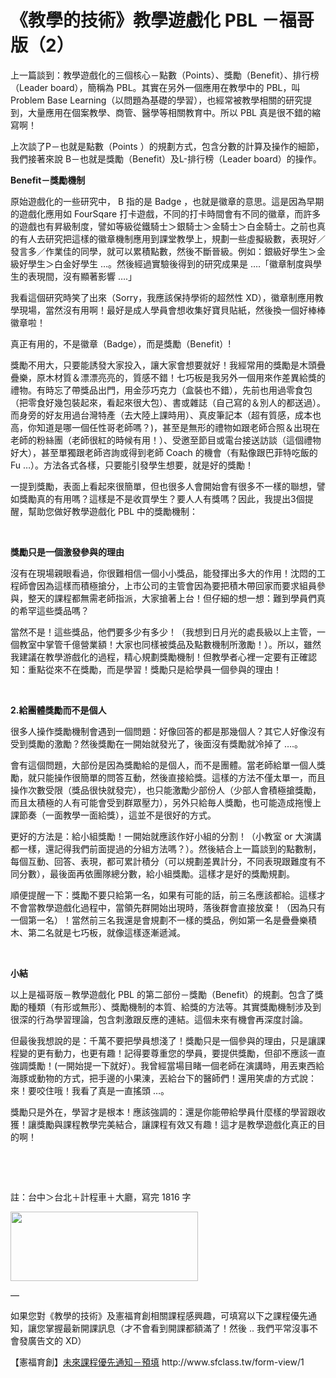 # 《教學的技術》教學遊戲化 PBL －福哥版（2） 

<p>上一篇談到：教學遊戲化的三個核心－點數（Points）、獎勵（Benefit）、排行榜（Leader board），簡稱為 PBL。其實在另外一個應用在教學中的 PBL，叫 Problem Base Learning（以問題為基礎的學習），也經常被教學相關的研究提到，大量應用在個案教學、商管、醫學等相關教育中。所以 PBL 真是很不錯的縮寫啊！</p>
<p>上次談了P－也就是點數（Points ）的規劃方式，包含分數的計算及操作的細節，我們接著來說 B－也就是獎勵（Benefit）及L-排行榜（Leader board）的操作。</p>
<p><strong>Benefit</strong><strong>－獎勵機制</strong></p>
<p>原始遊戲化的一些研究中， B 指的是 Badge ，也就是徽章的意思。這是因為早期的遊戲化應用如 FourSqare 打卡遊戲，不同的打卡時間會有不同的徽章，而許多的遊戲也有昇級制度，譬如等級從鐵騎士＞銀騎士＞金騎士＞白金騎士。之前也真的有人去研究把這樣的徽章機制應用到課堂教學上，規劃一些虛擬級數，表現好／發言多／作業佳的同學，就可以累積點數，然後不斷晉級。例如：銀級好學生＞金級好學生＞白金好學生 …。然後經過實驗後得到的研究成果是 ….「徽章制度與學生的表現間，沒有顯著影響 ….」</p>
<p>我看這個研究時笑了出來（Sorry，我應該保持學術的超然性 XD），徽章制應用教學現場，當然沒有用啊！最好是成人學員會想收集好寶貝貼紙，然後換一個好棒棒徽章啦！</p>
<p>真正有用的，不是徽章（Badge），而是獎勵（Benefit）!</p>
<p>獎勵不用大，只要能誘發大家投入，讓大家會想要就好！我經常用的獎勵是木頭疊疊樂，原木材質＆漂漂亮亮的，質感不錯！七巧板是我另外一個用來作差異給獎的禮物。有時忘了帶獎品出門，用金莎巧克力（盒裝也不錯），先前也用過零食包（把零食好幾包裝起來，看起來很大包）、書或雜誌（自己寫的＆別人的都送過）。而身旁的好友用過台灣特產（去大陸上課時用）、真皮筆記本（超有質感，成本也高，你知道是哪一個任性哥老師嗎？)，甚至是無形的禮物如跟老師合照＆出現在老師的粉絲團（老師很紅的時候有用！）、受邀至節目或電台接送訪談（這個禮物好大），甚至單獨跟老師咨詢或得到老師 Coach 的機會（有點像跟巴菲特吃飯的 Fu …）。方法各式各樣，只要能引發學生想要，就是好的獎勵！</p>
<p>一提到獎勵，表面上看起來很簡單，但也很多人會開始會有很多不一樣的聯想，譬如獎勵真的有用嗎？這樣是不是收買學生？要人人有獎嗎？因此，我提出3個提醒，幫助您做好教學遊戲化 PBL 中的獎勵機制：</p>
<p> </p>
<p><strong>獎勵只是一個激發參與的理由</strong></p>
<p>沒有在現場親眼看過，你很難相信一個小小獎品，能發揮出多大的作用！沈悶的工程師會因為這樣而積極搶分，上市公司的主管會因為要把積木帶回家而要求組員參與，整天的課程都無需老師指派，大家搶著上台！但仔細的想一想：難到學員們真的希罕這些獎品嗎？</p>
<p>當然不是！這些獎品，他們要多少有多少！（我想到日月光的處長級以上主管，一個教室中掌管千億營業額！大家也同樣被獎品及點數機制所激勵！）。所以，雖然我建議在教學游戲化的過程，精心規劃獎勵機制！但教學者心裡一定要有正確認知：重點從來不在獎勵，而是學習！獎勵只是給學員一個參與的理由！</p>
<p> </p>
<p><strong>2.</strong><strong>給團體獎勵而不是個人</strong></p>
<p>很多人操作獎勵機制會遇到一個問題：好像回答的都是那幾個人？其它人好像沒有受到獎勵的激勵？然後獎勵在一開始就發光了，後面沒有獎勵就冷掉了 ….。</p>
<p>會有這個問題，大部份是因為獎勵給的是個人，而不是團體。當老師給單一個人獎勵，就只能操作很簡單的問答互動，然後直接給獎。這樣的方法不僅太單一，而且操作次數受限（獎品很快就發完），也只能激勵少部份人（少部人會積極搶獎勵，而且太積極的人有可能會受到群眾壓力），另外只給毎人獎勵，也可能造成拖慢上課節奏（一面教學一面給獎），這並不是很好的方式。</p>
<p>更好的方法是：給小組獎勵！一開始就應該作好小組的分割！（小教室 or 大演講都一樣，還記得我們前面提過的分組方法嗎？）。然後結合上一篇談到的點數制，每個互動、回答、表現，都可累計積分（可以規劃差異計分，不同表現跟難度有不同分數），最後面再依團隊總分數，給小組獎勵。這樣才是好的獎勵規劃。</p>
<p>順便提醒一下：獎勵不要只給第一名，如果有可能的話，前三名應該都給。這樣才不會當教學遊戲化過程中，當領先群開始出現時，落後群會直接放棄！（因為只有一個第一名）！當然前三名我還是會規劃不一樣的獎品，例如第一名是疊疊樂積木、第二名就是七巧板，就像這樣逐漸遞減。</p>
<p> </p>
<p><strong>小結</strong></p>
<p>以上是福哥版－教學遊戲化 PBL 的第二部份－獎勵（Benefit）的規劃。包含了獎勵的種類（有形或無形）、獎勵機制的本質、給獎的方法等。其實獎勵機制涉及到很深的行為學習理論，包含刺激跟反應的連結。這個未來有機會再深度討論。</p>
<p>但最後我想說的是：千萬不要把學員想淺了！獎勵只是一個參與的理由，只是讓課程變的更有動力，也更有趣！記得要尊重您的學員，要提供獎勵，但卻不應該一直強調獎勵！(一開始提一下就好）。我曾經當場目睹一個老師在演講時，用丟東西給海豚或動物的方式，把手邊的小果涷，丟給台下的醫師們！還用笑虐的方式說：來！要咬住哦！我看了真是一直搖頭 …。</p>
<p>獎勵只是外在，學習才是根本！應該強調的：還是你能帶給學員什麼樣的學習跟收獲！讓獎勵與課程教學完美結合，讓課程有效又有趣！這才是教學遊戲化真正的目的啊！</p>
<p> </p>
<p> </p>
<p>註：台中＞台北＋計程車＋大廳，寫完 1816 字</p>
<p><img alt="" class="alignnone size-medium wp-image-1079" height="111" sizes="(max-width: 300px) 100vw, 300px" src="https://afu.tw/wp-content/uploads/2018/08/螢幕快照-2018-08-28-上午11.35.14-300x111.png" srcset="https://afu.tw/wp-content/uploads/2018/08/螢幕快照-2018-08-28-上午11.35.14-300x111.png 300w, https://afu.tw/wp-content/uploads/2018/08/螢幕快照-2018-08-28-上午11.35.14-768x283.png 768w, https://afu.tw/wp-content/uploads/2018/08/螢幕快照-2018-08-28-上午11.35.14-1024x377.png 1024w, https://afu.tw/wp-content/uploads/2018/08/螢幕快照-2018-08-28-上午11.35.14-260x96.png 260w, https://afu.tw/wp-content/uploads/2018/08/螢幕快照-2018-08-28-上午11.35.14-50x18.png 50w, https://afu.tw/wp-content/uploads/2018/08/螢幕快照-2018-08-28-上午11.35.14-150x55.png 150w" width="300"/></p>
<p>—</p>
<p>如果您對《教學的技術》及憲福育創相關課程感興趣，可填寫以下之課程優先通知，讓您掌握最新開課訊息（才不會看到開課都額滿了！然後 .. 我們平常沒事不會發廣告文的 XD）</p>
<p>【憲福育創】<a href="http://www.sfclass.tw/form-view/1">未來課程優先通知－預填</a> http://www.sfclass.tw/form-view/1</p>
<p> </p>